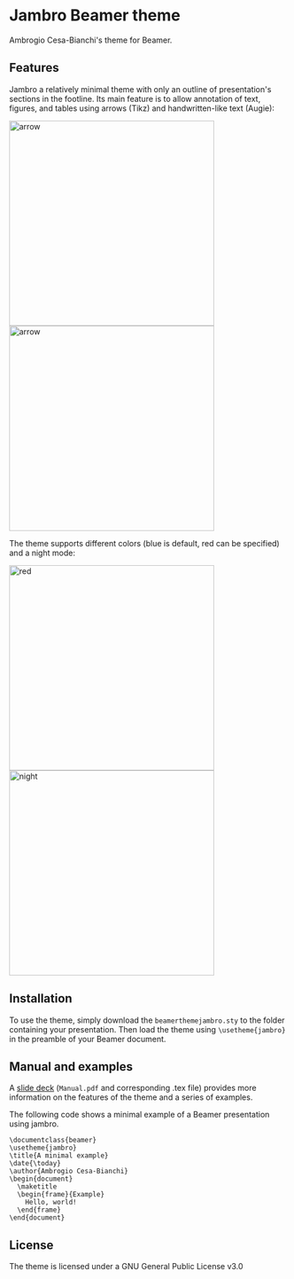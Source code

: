# Jambro Beamer theme
Ambrogio Cesa-Bianchi's theme for Beamer. 

## Features

Jambro a relatively minimal theme with only an outline of presentation's sections in the footline. Its main feature is to allow annotation of text, figures, and tables using arrows (Tikz) and handwritten-like text (Augie):

<img width="370" alt="arrow" src="https://user-images.githubusercontent.com/45069084/201375060-75b98059-c461-4ab8-81b8-f39472bb8578.png"> <img width="370" alt="arrow" src="https://user-images.githubusercontent.com/45069084/201373761-2ae948e3-750d-4ba8-9326-b179e1d0fb0f.png"> 

The theme supports different colors (blue is default, red can be specified) and a night mode:

<img width="370" alt="red" src="https://user-images.githubusercontent.com/45069084/201955212-cbb5db2e-974f-449e-bb3a-572a63ec7755.png"> <img width="370" alt="night" src="https://user-images.githubusercontent.com/45069084/201954770-dbd3600a-cd50-4142-9fd3-34d1d059ad38.png">

## Installation

To use the theme, simply download the `beamerthemejambro.sty` to the folder containing your presentation. Then load the theme using `\usetheme{jambro}` in the preamble of your Beamer document.

## Manual and examples

A [slide deck](https://github.com/ambropo/JambroBeamerTheme/blob/main/Manual.pdf "Manual") (`Manual.pdf` and corresponding .tex file) provides more information on the features of the theme and a series of examples.

The following code shows a minimal example of a Beamer presentation using jambro.

```
\documentclass{beamer}
\usetheme{jambro}
\title{A minimal example}
\date{\today}
\author{Ambrogio Cesa-Bianchi}
\begin{document}
  \maketitle
  \begin{frame}{Example}
    Hello, world!
  \end{frame}
\end{document}
```

## License
The theme is licensed under a GNU General Public License v3.0
